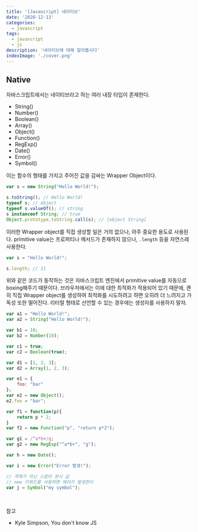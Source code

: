 ```yaml
---
title: '[Javascript] 네이티브'
date: '2020-12-13'
categories:
  - javascript
tags:
  - javascript
  - js
description: '네이티브에 대해 알아봅시다'
indexImage: './cover.png'
---
```


## Native  

자바스크립트에서는 네이티브라고 하는 여러 내장 타입이 존재한다. 

- String()
- Number()
- Boolean()
- Array()
- Object()
- Function()
- RegExp()
- Date()
- Error()
- Symbol()

이는 함수의 형태를 가지고 주어진 값을 감싸는 Wrapper Object이다.

``` js
var s = new String("Hello World!");

s.toString(); // Hello World!
typeof s; // object
typeof s.valueOf(); // string
s instanceof String; // true
Object.prototype.toString.call(s); // [object String]
``` 

이러한 Wrapper object를 직접 생성할 일은 거의 없으나, 아주 중요한 용도로 사용된다. 
primitive value는 프로퍼티나 메서드가 존재하지 않으나, ```.length``` 등을 자연스레 사용한다.

``` js
var s = "Hello World!";

s.length; // 11
```

위와 같은 코드가 동작하는 것은 자바스크립트 엔진에서 primitive value를 자동으로 boxing해주기 때문이다. 
브라우저에서는 이에 대한 최적화가 적용되어 있기 때문에, 
괜히 직접 Wrapper object를 생성하여 최적화를 시도하려고 하면 오히려 더 느려지고 가독성 또한 떨어진다. 
리터럴 형태로 선언할 수 있는 경우에는 생성자를 사용하지 말자.

``` js
var a1 = "Hello World!";
var a2 = String("Hello World!");

var b1 = 10;
var b2 = Number(10);

var c1 = true;
var c2 = Boolean(true);

var d1 = [1, 2, 3];
var d2 = Array(1, 2, 3);

var e1 = {
	foo: "bar"
};
var e2 = new Object();
e2.foo = "bar";

var f1 = function(p){
	return p * 2;
}
var f2 = new Function("p", "return p*2");

var g1 = /^a*b+/g;
var g2 = new RegExp("^a*b+", "g");

var h = new Date();

var i = new Error("Error 발생!");

// 객체가 아닌 스칼라 원시 값
// new 키워드를 사용하면 에러가 발생한다
var j = Symbol("my symbol");
```

<br/>

참고
- Kyle Simpson, You don't know JS